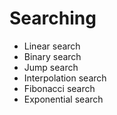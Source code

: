 # Searching

* Linear search
* Binary search
* Jump search
* Interpolation search
* Fibonacci search
* Exponential search
  